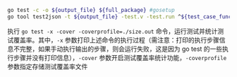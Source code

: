 



```sh
go test -c -o ${output_file} ${full_package} #gosetup
go tool test2json -t ${output_file} -test.v -test.run ^${test_case_func_name}$ #gosetup
```





执行 `go test -x -cover -coverprofile=./size.out` 命令，运行测试并统计测试覆盖率。其中，`-x` 参数打印上述命令的执行过程（需注意：打印的执行步骤信息不完整，如果手动执行输出的步骤，则会运行失败，这是因为 go test 的一些执行步骤并没有打印信息），`-cover` 参数开启测试覆盖率统计功能，`-coverprofile` 参数指定存储测试覆盖率文件




